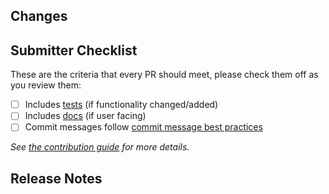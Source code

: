 <!-- 🎉🎉🎉 Thank you for the PR!!! 🎉🎉🎉 -->

## Changes

<!-- Describe your changes here- ideally you can get that description straight from
your descriptive commit message(s)! -->

## Submitter Checklist

These are the criteria that every PR should meet, please check them off as you
review them:

- [ ] Includes [tests](https://github.com/knative/build-pipeline/blob/master/CONTRIBUTING.md#principles) (if functionality changed/added)
- [ ] Includes [docs](https://github.com/knative/build-pipeline/blob/master/CONTRIBUTING.md#principles) (if user facing)
- [ ] Commit messages follow [commit message best practices](https://github.com/knative/build-pipeline/blob/master/CONTRIBUTING.md#commit-messages)

_See [the contribution guide](https://github.com/knative/build-pipeline/blob/master/CONTRIBUTING.md) for more details._

## Release Notes

<!--
Does your PR contain User facing changes?

If so, breifly describe them here so we can include this description in the
release notes for the next release!
-->

```release-note

```